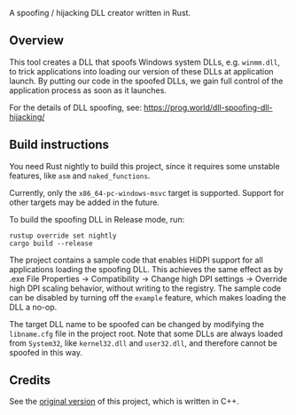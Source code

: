 A spoofing / hijacking DLL creator written in Rust.

## Overview

This tool creates a DLL that spoofs Windows system DLLs, e.g. `winmm.dll`, to trick applications into loading our version of these DLLs at application launch. By putting our code in the spoofed DLLs, we gain full control of the application process as soon as it launches.

For the details of DLL spoofing, see: https://prog.world/dll-spoofing-dll-hijacking/

## Build instructions

You need Rust nightly to build this project, since it requires some unstable features, like `asm` and `naked_functions`.

Currently, only the `x86_64-pc-windows-msvc` target is supported. Support for other targets may be added in the future.

To build the spoofing DLL in Release mode, run:

```
rustup override set nightly
cargo build --release
```

The project contains a sample code that enables HiDPI support for all applications loading the spoofing DLL. This achieves the same effect as by .exe File Properties → Compatibility → Change high DPI settings → Override high DPI scaling behavior, without writing to the registry. The sample code can be disabled by turning off the `example` feature, which makes loading the DLL a no-op.

The target DLL name to be spoofed can be changed by modifying the `libname.cfg` file in the project root. Note that some DLLs are always loaded from `System32`, like `kernel32.dll` and `user32.dll`, and therefore cannot be spoofed in this way.

## Credits

See the [original version](https://github.com/Kazurin-775/DllSpoofer) of this project, which is written in C++.
